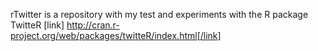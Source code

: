 rTwitter is a repository with my test and experiments with the R package TwitteR
[link] http://cran.r-project.org/web/packages/twitteR/index.html[/link]
